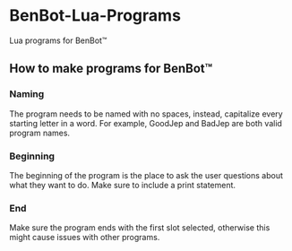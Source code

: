 # BenBot-Lua-Programs
Lua programs for BenBot™
## How to make programs for BenBot™

### Naming
The program needs to be named with no spaces, instead, capitalize every starting letter in a word. For example, GoodJep and BadJep are both valid program names.

### Beginning
The beginning of the program is the place to ask the user questions about what they want to do. Make sure to include a print statement.  

### End
Make sure the program ends with the first slot selected, otherwise this might cause issues with other programs.
